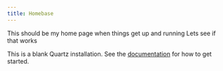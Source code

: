 ```yaml
---
title: Homebase
---
```

This should be my home page when things get up and running
Lets see if that works

This is a blank Quartz installation.
See the [documentation](https://quartz.jzhao.xyz) for how to get started.
